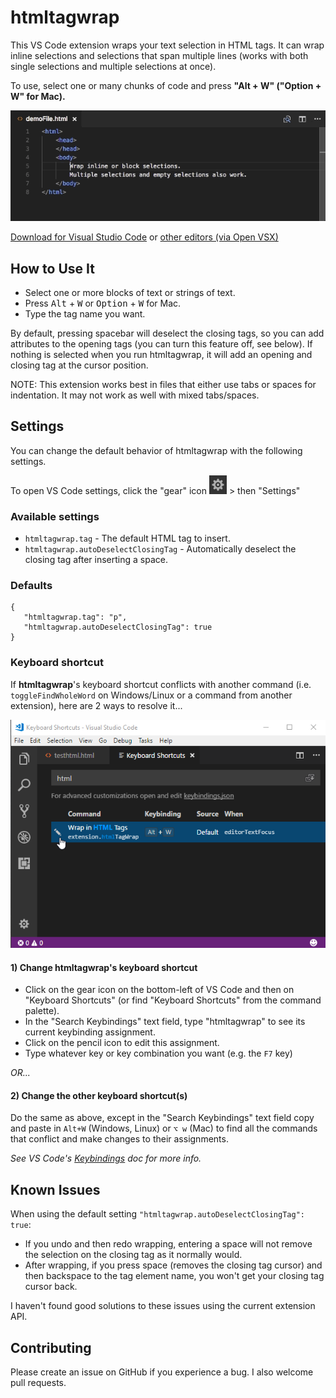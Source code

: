 # htmltagwrap
This VS Code extension wraps your text selection in HTML tags.  It can wrap inline selections and selections that span multiple lines (works with both single selections and multiple selections at once).

To use, select one or many chunks of code and press **"Alt + W" ("Option + W" for Mac).**

![Demo of a user wrapping an inline selection in span tags, followed by the user wrapping a block of text in div tags and lastly wrapping 2 different lines at once in paragraph tags](images/screenshot.gif)

[Download for Visual Studio Code](https://marketplace.visualstudio.com/items/bradgashler.htmltagwrap)
or
[other editors (via Open VSX)](https://open-vsx.org/extension/bradgashler/htmltagwrap)

## How to Use It
* Select one or more blocks of text or strings of text.
* Press <kbd>Alt</kbd> + <kbd>W</kbd> or <kbd>Option</kbd> + <kbd>W</kbd> for Mac.
* Type the tag name you want.

By default, pressing spacebar will deselect the closing tags, so you can add attributes to the opening tags (you can turn this feature off, see below). If nothing is selected when you run htmltagwrap, it will add an opening and closing tag at the cursor position.

NOTE: This extension works best in files that either use tabs or spaces for indentation.  It may not work as well with mixed tabs/spaces.

## Settings
You can change the default behavior of htmltagwrap with the following settings.

To open VS Code settings, click the "gear" icon ![Global Actions button](images/settingsIcon.png) > then "Settings"

### Available settings
* `htmltagwrap.tag` -  The default HTML tag to insert.
* `htmltagwrap.autoDeselectClosingTag` -  Automatically deselect the closing tag after inserting a space.

### Defaults
 ```
 {
    "htmltagwrap.tag": "p",
    "htmltagwrap.autoDeselectClosingTag": true
 }
 ```

### Keyboard shortcut
If **htmltagwrap**'s keyboard shortcut conflicts with another command (i.e. `toggleFindWholeWord` on Windows/Linux or a command from another extension), here are 2 ways to resolve it...

![Keyboard Shortcuts can be opened from the Global Actions button](images/keybindinghtmltagwrap.png)
#### 1) Change htmltagwrap's keyboard shortcut

* Click on the gear icon on the bottom-left of VS Code and then on "Keyboard Shortcuts" (or find "Keyboard Shortcuts" from the command palette).
* In the "Search Keybindings" text field, type "htmltagwrap" to see its current keybinding assignment.
* Click on the pencil icon to edit this assignment.
* Type whatever key or key combination you want (e.g. the `F7` key)

*OR...*

#### 2) Change the other keyboard shortcut(s)

Do the same as above, except in the "Search Keybindings" text field copy and paste in `Alt+W` (Windows, Linux) or `⌥ w` (Mac) to find all the commands that conflict and make changes to their assignments.

*See VS Code's [Keybindings](https://code.visualstudio.com/docs/getstarted/keybindings) doc for more info.*

## Known Issues
When using the default setting `"htmltagwrap.autoDeselectClosingTag": true`:
* If you undo and then redo wrapping, entering a space will not remove the selection on the closing tag as it normally would.
* After wrapping, if you press space (removes the closing tag cursor) and then backspace to the tag element name, you won't get your closing tag cursor back.

I haven't found good solutions to these issues using the current extension API.

## Contributing
Please create an issue on GitHub if you experience a bug.
I also welcome pull requests.
